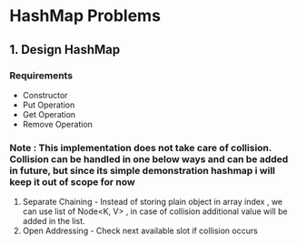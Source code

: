 # HashMap Problems

## 1. Design HashMap
### Requirements
* Constructor
* Put Operation
* Get Operation
* Remove Operation

### Note : This implementation does not take care of collision. Collision can be handled in one below ways and can be added in future, but since its simple demonstration hashmap i will keep it out of scope for now
1. Separate Chaining - Instead of storing plain object in array index , we can use list of Node<K, V> , in case of collision additional value will be added in the list. 
2. Open Addressing - Check next available slot if collision occurs
